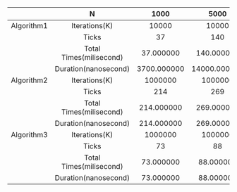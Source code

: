 | | N | 1000 | 5000 | 10000 | 20000 | 40000 | 60000 | 80000 | 100000 |
| :--: | :--: | :--: | :--: | :--: | :--: | :--: | :--: | :--: | :--: |
| Algorithm1 | Iterations(K) | 10000 | 10000 | 10000 | 10000 | 10000 | 10000 | 10000 | 10000 |
| | Ticks | 37 | 140 | 333 | 561 | 1047 | 1570 | 2179 | 2623 |
| | Total Times(milisecond) | 37.000000 | 140.000000 | 333.000000 | 561.000000 | 1047.000000 | 1570.000000 | 2179.000000 | 2623.000000 |
| | Duration(nanosecond) | 3700.000000 | 14000.000000 | 33300.000000 | 56100.000000 | 104700.000000 | 157000.000000 | 217900.000000 | 262300.000000 |
| Algorithm2 | Iterations(K) | 1000000 | 1000000 | 1000000 | 1000000 | 1000000 | 1000000 | 1000000 | 1000000 |
| | Ticks | 214 | 269 | 291 | 333 | 338 | 336 | 370 | 349 |
| | Total Times(milisecond) | 214.000000 | 269.000000 | 291.000000 | 333.000000 | 338.000000 | 336.000000 | 370.000000 | 349.000000 |
| | Duration(nanosecond) | 214.000000 | 269.000000 | 291.000000 | 333.000000 | 338.000000 | 336.000000 | 370.000000 | 349.000000 |
| Algorithm3 | Iterations(K) | 1000000 | 1000000 | 1000000 | 1000000 | 1000000 | 1000000 | 1000000 | 1000000 |
| | Ticks | 73 | 88 | 90 | 98 | 104 | 111 | 105 | 105 |
| | Total Times(milisecond) | 73.000000 | 88.000000 | 90.000000 | 98.000000 | 104.000000 | 111.000000 | 105.000000 | 105.000000 |
| | Duration(nanosecond) | 73.000000 | 88.000000 | 90.000000 | 98.000000 | 104.000000 | 111.000000 | 105.000000 | 105.000000 |
